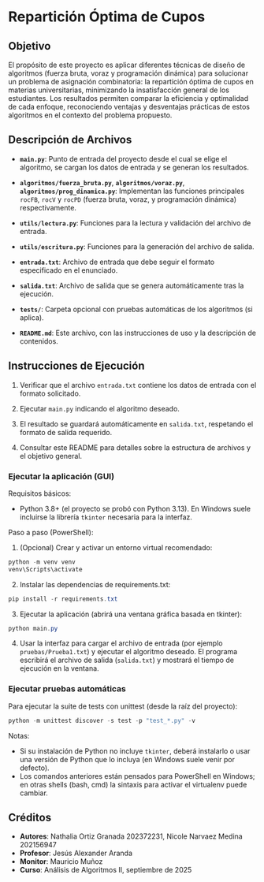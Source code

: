 # Repartición Óptima de Cupos

## Objetivo

El propósito de este proyecto es aplicar diferentes técnicas de diseño de algoritmos (fuerza bruta, voraz y programación dinámica) para solucionar un problema de asignación combinatoria: la repartición óptima de cupos en materias universitarias, minimizando la insatisfacción general de los estudiantes. Los resultados permiten comparar la eficiencia y optimalidad de cada enfoque, reconociendo ventajas y desventajas prácticas de estos algoritmos en el contexto del problema propuesto.

## Descripción de Archivos

- **`main.py`**: Punto de entrada del proyecto desde el cual se elige el algoritmo, se cargan los datos de entrada y se generan los resultados.

- **`algoritmos/fuerza_bruta.py`**, **`algoritmos/voraz.py`**, **`algoritmos/prog_dinamica.py`**: Implementan las funciones principales `rocFB`, `rocV` y `rocPD` (fuerza bruta, voraz, y programación dinámica) respectivamente.

- **`utils/lectura.py`**: Funciones para la lectura y validación del archivo de entrada.

- **`utils/escritura.py`**: Funciones para la generación del archivo de salida.

- **`entrada.txt`**: Archivo de entrada que debe seguir el formato especificado en el enunciado.

- **`salida.txt`**: Archivo de salida que se genera automáticamente tras la ejecución.

- **`tests/`**: Carpeta opcional con pruebas automáticas de los algoritmos (si aplica).

- **`README.md`**: Este archivo, con las instrucciones de uso y la descripción de contenidos.

## Instrucciones de Ejecución

1. Verificar que el archivo `entrada.txt` contiene los datos de entrada con el formato solicitado.

2. Ejecutar `main.py` indicando el algoritmo deseado.

3. El resultado se guardará automáticamente en `salida.txt`, respetando el formato de salida requerido.

4. Consultar este README para detalles sobre la estructura de archivos y el objetivo general.

### Ejecutar la aplicación (GUI)

Requisitos básicos:

- Python 3.8+ (el proyecto se probó con Python 3.13). En Windows suele incluirse la librería `tkinter` necesaria para la interfaz.

Paso a paso (PowerShell):

1. (Opcional) Crear y activar un entorno virtual recomendado:

```powershell
python -m venv venv
venv\Scripts\activate
```

2. Instalar las dependencias de requirements.txt:

```powershell
pip install -r requirements.txt
```

3. Ejecutar la aplicación (abrirá una ventana gráfica basada en tkinter):

```powershell
python main.py
```

4. Usar la interfaz para cargar el archivo de entrada (por ejemplo `pruebas/Prueba1.txt`) y ejecutar el algoritmo deseado. El programa escribirá el archivo de salida (`salida.txt`) y mostrará el tiempo de ejecución en la ventana.

### Ejecutar pruebas automáticas

Para ejecutar la suite de tests con unittest (desde la raíz del proyecto):

```powershell
python -m unittest discover -s test -p "test_*.py" -v
```

Notas:

- Si su instalación de Python no incluye `tkinter`, deberá instalarlo o usar una versión de Python que lo incluya (en Windows suele venir por defecto).
- Los comandos anteriores están pensados para PowerShell en Windows; en otras shells (bash, cmd) la sintaxis para activar el virtualenv puede cambiar.


## Créditos

- **Autores**: Nathalia Ortiz Granada 202372231, Nicole Narvaez Medina 202156947 
- **Profesor**: Jesús Alexander Aranda
- **Monitor**: Mauricio Muñoz
- **Curso**: Análisis de Algoritmos II, septiembre de 2025